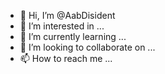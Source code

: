 - 👋 Hi, I’m @AabDisident
- 👀 I’m interested in ...
- 🌱 I’m currently learning ...
- 💞️ I’m looking to collaborate on ...
- 📫 How to reach me ...

<!---
AabDisident/AabDisident is a ✨ special ✨ repository because its `README.md` (this file) appears on your GitHub profile.
You can click the Preview link to take a look at your changes.
--->
